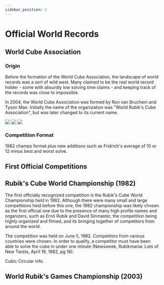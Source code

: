 ```yaml
---
sidebar_position: 2
---
```


# Official World Records

## World Cube Association

### Origin

Before the formation of the World Cube Association, the landscape of world records was a sort of wild west. Many claimed to be the real world record holder - some with absurdly low solving time claims - and keeping track of the records was close to impossible.

In 2004, the World Cube Association was formed by Ron van Bruchem and Tyson Mao. Initially the name of the organization was "World Rubik's Cube Association", but was later changed to its current name.

![](img/OfficialWorldRecords/Mao1.png)
![](img/OfficialWorldRecords/Mao2.png)
![](img/OfficialWorldRecords/Mao3.png)

### Competition Format

1982 champs format plus new additions such as Fridrich's average of 10 or 12 minus best and worst solve.

## First Official Competitions

## Rubik's Cube World Championship (1982)

The first officially recognized competition is the Rubik's Cube World Championship held in 1982. Although there were many small and large competitions held before this one, the 1982 championship was likely chosen as the first official one due to the presence of many high profile names and organizers, such as Ernő Rubik and David Sinmaster, the competition being highly organized and filmed, and its bringing together of competitors from around the world.

The competition was held on June 5, 1982. Competitors from various countries were chosen. In order to qualify, a competitor must have been able to solve the cube in under one minute (Newsweek, Rubikmania: Lots of New Twists, April 19, 1982, pg 16).

Cubic Circular info.

## World Rubik's Games Championship (2003)

